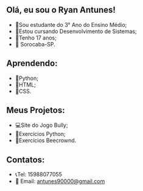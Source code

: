 ## Olá, eu sou o Ryan Antunes!

- 📕Sou estudante do 3° Ano do Ensino Médio;
- 📘Estou cursando Desenvolvimento de Sistemas;
- 📅Tenho 17 anos;
- 📍 Sorocaba-SP.

## Aprendendo:
- 📗Python;
- 📗HTML;
- 📗CSS.

## Meus Projetos:
- 💻Site do Jogo Bully;
- 📁Exercícios Python;
- 📁Exercícios Beecrownd.

## Contatos:
- 📞Tel: 15988077055
- 📱 Email: antunes90000@gmail.com
